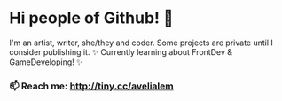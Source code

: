 # Hi people of Github! 🌱
I'm an artist, writer, she/they and coder.
Some projects are private until I consider publishing it.
✨ Currently learning about FrontDev & GameDeveloping! ✨
### 📫 Reach me: http://tiny.cc/avelialem
